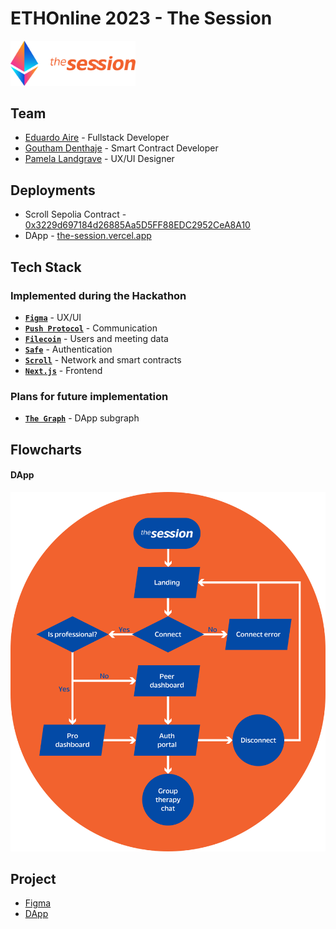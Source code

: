 # ETHOnline 2023 - The Session

<img src="./_docs/img/eth-global-the-session.svg" alt="drawing" width="200"/>

## Team

-   [Eduardo Aire](https://github.com/eduairet) - Fullstack Developer
-   [Goutham Denthaje](https://github.com/dkgoutham) - Smart Contract Developer
-   [Pamela Landgrave](https://github.com/PLandgrave) - UX/UI Designer

## Deployments

-   Scroll Sepolia Contract - [0x3229d697184d26885Aa5D5FF88EDC2952CeA8A10](https://sepolia-blockscout.scroll.io/address/0x3229d697184d26885Aa5D5FF88EDC2952CeA8A10)
-   DApp - [the-session.vercel.app](https://the-session.vercel.app)

## Tech Stack

### Implemented during the Hackathon

-   [**`Figma`**](https://www.figma.com) - UX/UI
-   [**`Push Protocol`**](https://push.org) - Communication
-   [**`Filecoin`**](https://filecoin.io) - Users and meeting data
-   [**`Safe`**](https://safe.global) - Authentication
-   [**`Scroll`**](https://scroll.io) - Network and smart contracts
-   [**`Next.js`**](https://nextjs.org) - Frontend

### Plans for future implementation

-   [**`The Graph`**](https://thegraph.com) - DApp subgraph

## Flowcharts

#### DApp

![DApp Flowchart](./_docs/img/flowchart-dapp.svg)

## Project

-   [Figma](https://www.figma.com/file/U2QU9ehAqlHjBB9K2CSKFx/the_session?type=design&node-id=0%3A1&mode=design&t=GLPWnMOzHqAa4QVT-1)
-   [DApp](./the-session-dapp/)
